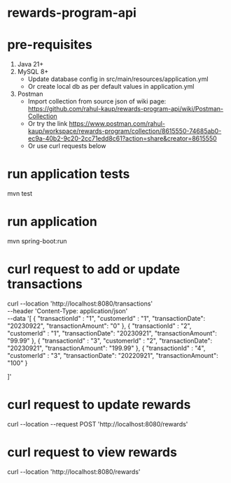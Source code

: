 # rewards-program-api

# pre-requisites
1) Java 21+
2) MySQL 8+ 
    - Update database config in src/main/resources/application.yml
    - Or create local db as per default values in application.yml
3) Postman 
    - Import collection from source json of wiki page: https://github.com/rahul-kaup/rewards-program-api/wiki/Postman-Collection
    - Or try the link https://www.postman.com/rahul-kaup/workspace/rewards-program/collection/8615550-74685ab0-ec9a-40b2-9c20-2cc71edd8c61?action=share&creator=8615550
    - Or use curl requests below

# run application tests
mvn test

# run application
mvn spring-boot:run

# curl request to add or update transactions
curl --location 'http://localhost:8080/transactions' \
--header 'Content-Type: application/json' \
--data '[
    {
        "transactionId" : "1",
        "customerId" : "1",
        "transactionDate": "20230922",
        "transactionAmount": "0"
    },
    {
        "transactionId" : "2",
        "customerId" : "1",
        "transactionDate": "20230921",
        "transactionAmount": "99.99"
    },
    {
        "transactionId" : "3",
        "customerId" : "2",
        "transactionDate": "20230921",
        "transactionAmount": "199.99"
    },
    {
        "transactionId" : "4",
        "customerId" : "3",
        "transactionDate": "20220921",
        "transactionAmount": "100"
    }

]'

# curl request to update rewards
curl --location --request POST 'http://localhost:8080/rewards'

# curl request to view rewards
curl --location 'http://localhost:8080/rewards'

